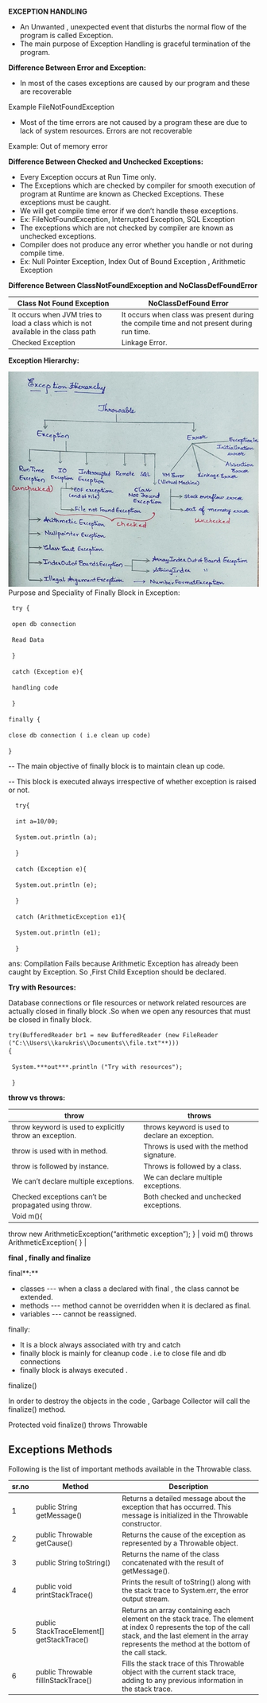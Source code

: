 **EXCEPTION HANDLING**

- An Unwanted , unexpected event that disturbs the normal flow of the program is called Exception.
- The main purpose of Exception Handling is graceful termination of the program.

**Difference Between Error and Exception:**

- In most of the cases exceptions are caused by our program and these are recoverable

Example FileNotFoundException

- Most of the time errors are not caused by a program these are due to lack of system resources. Errors are not recoverable

Example: Out of memory error

**Difference Between Checked and Unchecked Exceptions:**

- Every Exception occurs at Run Time only.
- The Exceptions which are checked by compiler for smooth execution of program at Runtime are known as Checked Exceptions. These exceptions must be caught.
- We will get compile time error if we don’t handle these exceptions.
- Ex: FileNotFoundException, Interrupted Exception, SQL Exception
- The exceptions which are not checked by compiler are known as unchecked exceptions.
- Compiler does not produce any error whether you handle or not during compile time.
- Ex: Null Pointer Exception, Index Out of Bound Exception , Arithmetic Exception

**Difference Between ClassNotFoundException and NoClassDefFoundError**

| Class Not Found Exception | NoClassDefFound Error |
| --- | --- |
| It occurs when JVM tries to load a class which is not available in the class path | It occurs when class was present during the compile time and not present during run time. |
| Checked Exception | Linkage Error. |

**Exception Hierarchy:**

![img_15.png](img_15.png)
Purpose and Speciality of Finally Block in Exception:

     try {

     open db connection

     Read Data

     }

     catch (Exception e){

     handling code

     }

    finally {

    close db connection ( i.e clean up code)

    }

-- The main objective of finally block is to maintain clean up code.

-- This block is executed always irrespective of whether exception is raised or not.


 
      try{

      int a=10/00;

      System.out.println (a);

      }

      catch (Exception e){

      System.out.println (e);

      }

      catch (ArithmeticException e1){

      System.out.println (e1);

      }

ans: Compilation Fails because Arithmetic Exception has already been caught by Exception. So ,First Child Exception should be declared.

**Try with Resources:**

Database connections or file resources or network related resources are actually closed in finally block .So when we open any resources that must be closed in finally block.

    try(BufferedReader br1 = new BufferedReader (new FileReader ("C:\\Users\\karukris\\Documents\\file.txt"**)))
    {
    
     System.***out***.println ("Try with resources");
    
     }

**throw vs throws:**

| throw                                                   | throws                                          |
|---------------------------------------------------------|-------------------------------------------------|
| throw keyword is used to explicitly throw an exception. | throws keyword is used to declare an exception. |
| throw is used with in method.                           | Throws is used with the method signature.       |
| throw is followed by instance.                          | Throws is followed by a class.                  |
| We can’t declare multiple exceptions.                   | We can declare multiple exceptions.             |
| Checked exceptions can’t be propagated using throw.     | Both checked and unchecked exceptions.          |
| Void m(){                                               |                                                 |

throw new ArithmeticException(“arithmetic exception”);
} | void m() throws ArithmeticException{
} |

**final , finally and finalize**

final**:**

- classes --- when a class a declared with final , the class cannot be extended.
- methods --- method cannot be overridden when it is declared as final.
- variables --- cannot be reassigned.

finally:

- It is a block always associated with try and catch
- finally block is mainly for cleanup code . i.e to close file and db connections
- finally block is always executed .

finalize()

In order to destroy the objects in the code , Garbage Collector will call the finalize() method.

Protected void finalize() throws Throwable

## **Exceptions Methods**

Following is the list of important methods available in the Throwable class.

| sr.no | Method                                     | Description                                                                                                                                                                                                        |
|-------|--------------------------------------------|--------------------------------------------------------------------------------------------------------------------------------------------------------------------------------------------------------------------|
| 1     | public String getMessage()                 | Returns a detailed message about the exception that has occurred. This message is initialized in the Throwable constructor.                                                                                        |
| 2     | public Throwable getCause()                | Returns the cause of the exception as represented by a Throwable object.                                                                                                                                           |
| 3     | public String toString()                   | Returns the name of the class concatenated with the result of getMessage().                                                                                                                                        |
| 4     | public void printStackTrace()              | Prints the result of toString() along with the stack trace to System.err, the error output stream.                                                                                                                 |
| 5     | public StackTraceElement[] getStackTrace() | Returns an array containing each element on the stack trace. The element at index 0 represents the top of the call stack, and the last element in the array represents the method at the bottom of the call stack. |
| 6     | public Throwable fillInStackTrace()        | Fills the stack trace of this Throwable object with the current stack trace, adding to any previous information in the stack trace.                                                                                |